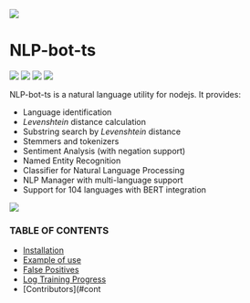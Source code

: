 ![](screenshots/nlplogo.png)
# NLP-bot-ts
![](https://github.com/linfengcs/nlp-bot-ts/actions/workflows/main.yml/badge.svg)
![](https://img.shields.io/npm/v/nlp-bot-ts.svg?style=flat)
![](https://img.shields.io/npm/dt/nlp-bot-ts.svg?style=flat)
![](https://img.shields.io/npm/l/nlp-bot-ts.svg?style=flat)

NLP-bot-ts is a natural language utility for nodejs. It provides:

- Language identification
- _Levenshtein_ distance calculation
- Substring search by _Levenshtein_ distance
- Stemmers and tokenizers
- Sentiment Analysis (with negation support)
- Named Entity Recognition
- Classifier for Natural Language Processing
- NLP Manager with multi-language support
- Support for 104 languages with BERT integration

![](screenshots/hybridbot.gif)

### TABLE OF CONTENTS

- [Installation](#installation)
- [Example of use](#example-of-use)
- [False Positives](#false-positives)
- [Log Training Progress](#log-training-progress)
- [Contributors](#cont